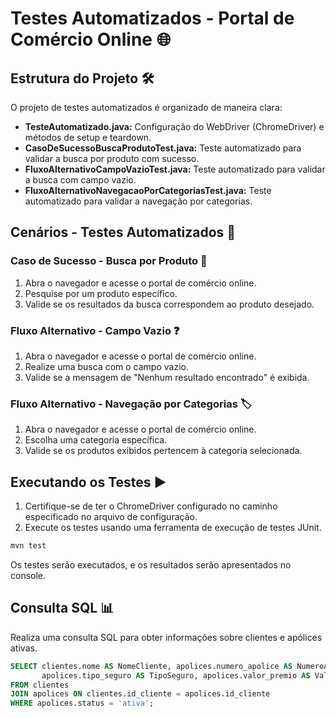 # Testes Automatizados - Portal de Comércio Online 🌐

## Estrutura do Projeto 🛠️

O projeto de testes automatizados é organizado de maneira clara:

- **TesteAutomatizado.java:** Configuração do WebDriver (ChromeDriver) e métodos de setup e teardown.
- **CasoDeSucessoBuscaProdutoTest.java:** Teste automatizado para validar a busca por produto com sucesso.
- **FluxoAlternativoCampoVazioTest.java:** Teste automatizado para validar a busca com campo vazio.
- **FluxoAlternativoNavegacaoPorCategoriasTest.java:** Teste automatizado para validar a navegação por categorias.

## Cenários - Testes Automatizados 🚀

### Caso de Sucesso - Busca por Produto 🎯

1. Abra o navegador e acesse o portal de comércio online.
2. Pesquise por um produto específico.
3. Valide se os resultados da busca correspondem ao produto desejado.

### Fluxo Alternativo - Campo Vazio ❓

1. Abra o navegador e acesse o portal de comércio online.
2. Realize uma busca com o campo vazio.
3. Valide se a mensagem de "Nenhum resultado encontrado" é exibida.

### Fluxo Alternativo - Navegação por Categorias 🏷️

1. Abra o navegador e acesse o portal de comércio online.
2. Escolha uma categoria específica.
3. Valide se os produtos exibidos pertencem à categoria selecionada.

## Executando os Testes ▶️

1. Certifique-se de ter o ChromeDriver configurado no caminho especificado no arquivo de configuração.
2. Execute os testes usando uma ferramenta de execução de testes JUnit.

```bash
mvn test
```

Os testes serão executados, e os resultados serão apresentados no console.

## Consulta SQL 📊

Realiza uma consulta SQL para obter informações sobre clientes e apólices ativas.

```sql
SELECT clientes.nome AS NomeCliente, apolices.numero_apolice AS NumeroApolice, 
       apolices.tipo_seguro AS TipoSeguro, apolices.valor_premio AS ValorPremio
FROM clientes
JOIN apolices ON clientes.id_cliente = apolices.id_cliente
WHERE apolices.status = 'ativa';
```
